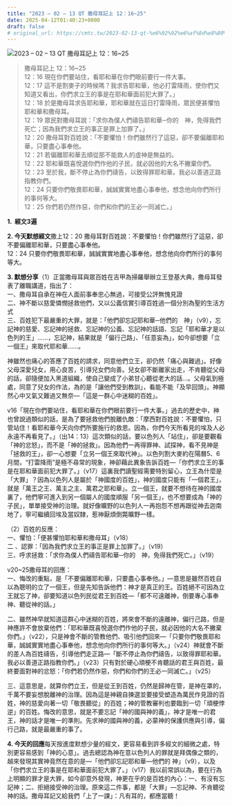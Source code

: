 ```yaml
---
title: "2023 – 02 – 13 QT 撒母耳記上 12：16~25"
date: 2025-04-12T01:40:23+0800
draft: false
# original_url: https://cmtc.tw/2023-02-13-qt-%e6%92%92%e6%af%8d%e8%80%b3%e8%a8%98%e4%b8%8a-12%ef%bc%9a1625
---
```


![2023 – 02 – 13 QT 撒母耳記上 12：16~25](/images/qt.jpg  "2023 – 02 – 13 QT 撒母耳記上 12：16~25")

> 撒母耳記上 12：16~25  
> 12：16 現在你們要站住，看耶和華在你們眼前要行一件大事。  
> 12：17 這不是割麥子的時候嗎？我求告耶和華，他必打雷降雨，使你們又知道又看出，你們求立王的事是在耶和華面前犯大罪了。」  
> 12：18 於是撒母耳求告耶和華，耶和華就在這日打雷降雨，眾民便甚懼怕耶和華和撒母耳。  
> 12：19 眾民對撒母耳說：「求你為僕人們禱告耶和華─你的　神，免得我們死亡；因為我們求立王的事正是罪上加罪了。」  
> 12：20 撒母耳對百姓說：「不要懼怕！你們雖然行了這惡，卻不要偏離耶和華，只要盡心事奉他。  
> 12：21 若偏離耶和華去順從那不能救人的虛神是無益的。  
> 12：22 耶和華既喜悅選你們作他的子民，就必因他的大名不撇棄你們。  
> 12：23 至於我，斷不停止為你們禱告，以致得罪耶和華。我必以善道正路指教你們。  
> 12：24 只要你們敬畏耶和華，誠誠實實地盡心事奉他，想念他向你們所行的事何等大。  
> 12：25 你們若仍然作惡，你們和你們的王必一同滅亡。」

**1.  經文3遍**

**2. 今天默想經文**撒上12：20 撒母耳對百姓說：不要懼怕！你們雖然行了這惡，卻不要偏離耶和華，只要盡心事奉他。  
12：24 只要你們敬畏耶和華，誠誠實實地盡心事奉他，想念他向你們所行的事何等大。

**3. 默想分享**（1）正當撒母耳與眾百姓在吉甲為掃羅舉辦立王登基大典，撒母耳發表了離職講道，指出了：  
一、撒母耳自承在神在人面前事奉忠心無過，可接受公評無愧見證  
二、神不斷以慈愛憐憫拯救他們，又以公義信實引導百姓過一個分別為聖的生活方式  
三、百姓犯下最嚴重的大罪，就是：「他們卻忘記耶和華─他們的　神」（v9），忘記神的慈愛、忘記神的拯救、忘記神的公義、忘記神的話語、忘記「耶和華才是以色列的王」……，忘記神，結果就是「偏行己路」、「任意妄為」，如今卻想要「立一個王」來取代耶和華……。

神雖然也痛心的答應了百姓的請求，同意他們立王，卻仍然「痛心與難過」。好像父母深愛兒女，用心良苦，引導兒女們向善。兒女卻不斷離家出走，不肯聽從父母的話，卻隨便加入黑道組織，使自己變成了小弟甘心聽從老大的話…。父母氣到極處，同意了兒女的作法，為的是「讓他們受到教訓」，看能不能「及早回頭」。神顯然心中又氣又難過又無奈—「這是一群心中迷糊的百姓」。

v16「現在你們要站住，看耶和華在你們眼前要行一件大事。」過去的歷史中，神也曾說過類似的話，是為了要拯救他們脫離仇敵：「摩西對百姓說：不要懼怕，只管站住！看耶和華今天向你們所要施行的救恩。因為，你們今天所看見的埃及人必永遠不再看見了。」（出14：13）這次類似的話，要以色列人「站住」，卻是要觀看「神的忿怒」，而不是「神的拯救」。因為他們一再得罪神、試探神，看不見神是「拯救的王」，卻一心想要「立另一個王來取代神」。以色列割大麥約在陽曆5、6月間，“打雷降雨”是極不尋常的現象，神卻藉此異象告訴百姓—「你們求立王的事是在耶和華面前犯大罪了。」（v17）這裏我們讀聖經需要特別留心，立王為什麼是「大罪」？因為以色列人是屬於「神國度的百姓」，神的國度只能有「一個君王」，就是「萬王之王、萬主之主、萬君之耶和華」。立一個王，就要不想待在神的國度裏了，他們寧可進入到另一個屬人的國度順服「另一個王」，也不想要成為「神的子民」，單單接受神的治理。就好像曠野的以色列人一再抱怨不想再跟從神去迦南地了，寧可繼續回埃及當奴隸，惹神厭煩倒斃曠野一樣。

（2）百姓的反應：  
一、懼怕：「便甚懼怕耶和華和撒母耳」（v18）  
二 、認罪：「因為我們求立王的事正是罪上加罪了。」（v19）  
三、呼求拯救：「求你為僕人們禱告耶和華─你的　神，免得我們死亡。」（v19）

v20~25撒母耳的回應：  
一、悔改的重點，是「不要偏離耶和華，只要盡心事奉他。」—意思是雖然百姓自以為聰明的立了一個王，但是先知告訴他們：神才是真正的王。百姓絕不可因為立王就忘了神，卻要知道以色列民從君王到百姓—「都不可遠離神，倒要專心事奉神、聽從神的話。」

二、雖然神早就知道這群心中迷糊的百姓，將來會不斷的遠離神，偏行己路，但是神應許不會放棄他們：「耶和華既喜悅選你們作他的子民，就必因他的大名不撇棄你們。」（v22），只是神會不斷的管教他們、吸引他們回來—「只要你們敬畏耶和華，誠誠實實地盡心事奉他，想念他向你們所行的事何等大。」（v24）神就會不斷的差人為百姓禱告，引導他們走正路—「斷不停止為你們禱告，以致得罪耶和華。我必以善道正路指教你們。」（v23）只有對於硬心頑梗不肯聽話的君王與百姓，最終要面對神的忿怒：「你們若仍然作惡，你們和你們的王必一同滅亡。」（v25）

三、這意思是，就算你們立王，但是從王到百姓，仍然是歸神在管，是神在罩的，千萬不要妄想脫離神的治理。因為這是神親自揀選並要接受塑造為萬民作見證的百姓，神的慈愛向著一切「敬畏聽從」的百姓；神的管教審判也要臨到一切「頑梗悖逆」的百姓。悔改的意思，就是不要忘記「神的國與神的義」，神才是唯一的君王，神的話才是唯一的準則。先求神的國與神的義，必蒙神的保護供應與引導，偏行己路，就是最嚴重的事了。

**4. 今天的回應**每天按進度默想少量的經文，更容易看到許多經文的細微之處，特別更容易感到「神的心意」。過去總認為神在意以色列人的罪就是拜偶像之類的，越來發現其實神竟然在意的是—「他們卻忘記耶和華—他們的 神」（v9），以及「你們求立王的事是在耶和華面前犯大罪了。」（v17）我以前常誤以為，要在行為上明顯的罪才是大罪，如今卻意外發現，神更在乎的是百姓的內心：一、有沒有忘記神；二、拒絕接受神的治理。原來這二件事，都是「大罪」—忘記神、不肯聽從神的話。撒母耳記又給我們「上了一課」：凡有耳的，都應當聽！